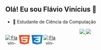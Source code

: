## Olá! Eu sou Flávio Vinícius 👋


- 🔭 Estudante de Ciência da Computação

<div align="center">
  <a href="https://github.com/FVSSANTOS">
  <img height="180em" src="https://github-readme-stats.vercel.app/api?username=FVSSANTOS&show_icons=true&theme=dark&include_all_commits=true&count_private=true"/>
  <img height="180em" src="https://github-readme-stats.vercel.app/api/top-langs/?username=FVSSANTOS&layout=compact&langs_count=7&theme=dark"/>
</div>

<div align="center">
  <div  style="display: flex" flex-direction:"row" ><br>
    <img align="center" alt="Flavio-Java" height="30" width="40" src="https://cdn.jsdelivr.net/gh/devicons/devicon/icons/java/java-plain.svg"/>
    <img align="center" alt="Flavio-HTML" height="30" width="40" src="https://raw.githubusercontent.com/devicons/devicon/master/icons/html5/html5-original.svg">
    <img align="center" alt="Flavio-CSS" height="30" width="40" src="https://raw.githubusercontent.com/devicons/devicon/master/icons/css3/css3-original.svg">
    <img align="center" alt="Flavio-JS" height="30" width="40" src="https://cdn.jsdelivr.net/gh/devicons/devicon/icons/javascript/javascript-original.svg" />
  </div>
 </div>

